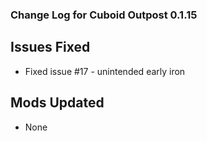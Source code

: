 ### Change Log for Cuboid Outpost 0.1.15

## Issues Fixed

- Fixed issue #17 - unintended early iron

## Mods Updated

- None